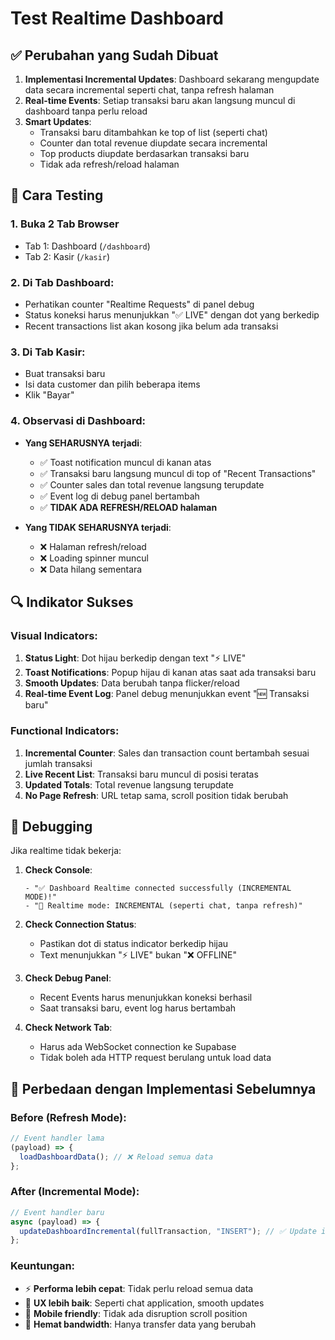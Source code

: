 # Test Realtime Dashboard

## ✅ Perubahan yang Sudah Dibuat

1. **Implementasi Incremental Updates**: Dashboard sekarang mengupdate data secara incremental seperti chat, tanpa refresh halaman
2. **Real-time Events**: Setiap transaksi baru akan langsung muncul di dashboard tanpa perlu reload
3. **Smart Updates**:
   - Transaksi baru ditambahkan ke top of list (seperti chat)
   - Counter dan total revenue diupdate secara incremental
   - Top products diupdate berdasarkan transaksi baru
   - Tidak ada refresh/reload halaman

## 🧪 Cara Testing

### 1. Buka 2 Tab Browser

- Tab 1: Dashboard (`/dashboard`)
- Tab 2: Kasir (`/kasir`)

### 2. Di Tab Dashboard:

- Perhatikan counter "Realtime Requests" di panel debug
- Status koneksi harus menunjukkan "✅ LIVE" dengan dot yang berkedip
- Recent transactions list akan kosong jika belum ada transaksi

### 3. Di Tab Kasir:

- Buat transaksi baru
- Isi data customer dan pilih beberapa items
- Klik "Bayar"

### 4. Observasi di Dashboard:

- **Yang SEHARUSNYA terjadi**:

  - ✅ Toast notification muncul di kanan atas
  - ✅ Transaksi baru langsung muncul di top of "Recent Transactions"
  - ✅ Counter sales dan total revenue langsung terupdate
  - ✅ Event log di debug panel bertambah
  - ✅ **TIDAK ADA REFRESH/RELOAD halaman**

- **Yang TIDAK SEHARUSNYA terjadi**:
  - ❌ Halaman refresh/reload
  - ❌ Loading spinner muncul
  - ❌ Data hilang sementara

## 🔍 Indikator Sukses

### Visual Indicators:

1. **Status Light**: Dot hijau berkedip dengan text "⚡ LIVE"
2. **Toast Notifications**: Popup hijau di kanan atas saat ada transaksi baru
3. **Smooth Updates**: Data berubah tanpa flicker/reload
4. **Real-time Event Log**: Panel debug menunjukkan event "🆕 Transaksi baru"

### Functional Indicators:

1. **Incremental Counter**: Sales dan transaction count bertambah sesuai jumlah transaksi
2. **Live Recent List**: Transaksi baru muncul di posisi teratas
3. **Updated Totals**: Total revenue langsung terupdate
4. **No Page Refresh**: URL tetap sama, scroll position tidak berubah

## 🐛 Debugging

Jika realtime tidak bekerja:

1. **Check Console**:

   ```
   - "✅ Dashboard Realtime connected successfully (INCREMENTAL MODE)!"
   - "🎯 Realtime mode: INCREMENTAL (seperti chat, tanpa refresh)"
   ```

2. **Check Connection Status**:

   - Pastikan dot di status indicator berkedip hijau
   - Text menunjukkan "⚡ LIVE" bukan "❌ OFFLINE"

3. **Check Debug Panel**:

   - Recent Events harus menunjukkan koneksi berhasil
   - Saat transaksi baru, event log harus bertambah

4. **Check Network Tab**:
   - Harus ada WebSocket connection ke Supabase
   - Tidak boleh ada HTTP request berulang untuk load data

## 📝 Perbedaan dengan Implementasi Sebelumnya

### Before (Refresh Mode):

```javascript
// Event handler lama
(payload) => {
  loadDashboardData(); // ❌ Reload semua data
};
```

### After (Incremental Mode):

```javascript
// Event handler baru
async (payload) => {
  updateDashboardIncremental(fullTransaction, "INSERT"); // ✅ Update incremental
};
```

### Keuntungan:

- ⚡ **Performa lebih cepat**: Tidak perlu reload semua data
- 🎯 **UX lebih baik**: Seperti chat application, smooth updates
- 📱 **Mobile friendly**: Tidak ada disruption scroll position
- 🔋 **Hemat bandwidth**: Hanya transfer data yang berubah
